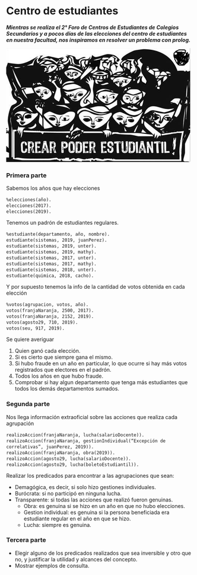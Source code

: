 # Centro de estudiantes 

**_Mientras se realiza el 2° Foro de Centros de Estudiantes de Colegios Secundarios y a pocos días de las elecciones del centro de estudiantes en nuestra facultad, nos inspiramos en resolver un problema con prolog._**

![centros](centro_de_estudiantes.jpg)

### Primera parte
Sabemos los años que hay elecciones
~~~
%elecciones(año).
elecciones(2017).
elecciones(2019).
~~~

Tenemos un padrón de estudiantes regulares.
~~~
%estudiante(departamento, año, nombre).
estudiante(sistemas, 2019, juanPerez).
estudiante(sistemas, 2019, unter).
estudiante(sistemas, 2019, mathy).
estudiante(sistemas, 2017, unter).
estudiante(sistemas, 2017, mathy).
estudiante(sistemas, 2018, unter).
estudiante(quimica, 2018, cacho).
~~~

Y por supuesto tenemos la info de la cantidad de votos obtenida en cada elección
~~~
%votos(agrupacion, votos, año).
votos(franjaNaranja, 2500, 2017).
votos(franjaNaranja, 2152, 2019).
votos(agosto29, 710, 2019).
votos(seu, 917, 2019).
~~~

Se quiere averiguar

1. Quien ganó cada elección. 
2. Si es cierto que siempre gana el mismo.
3. Si hubo fraude en un año en particular, lo que ocurre si hay más votos registrados que electores en el padrón. 
4. Todos los años en que hubo fraude.
5. Comprobar si hay algun departamento que tenga más estudiantes que todos los demás departamentos sumados.

### Segunda parte
Nos llega información extraoficial sobre las acciones que realiza cada agrupación

~~~
realizoAccion(franjaNaranja, lucha(salarioDocente)).
realizoAccion(franjaNaranja, gestionIndividual(“Excepción de correlativas”, juanPerez, 2019)).
realizoAccion(franjaNaranja, obra(2019)).
realizoAccion(agosto29, lucha(salarioDocente)).
realizoAccion(agosto29, lucha(boletoEstudiantil)).
~~~

Realizar los predicados para encontrar a las agrupaciones que sean:
* Demagógica, es decir, si solo hizo gestiones individuales.
* Burócrata: si no participó en ninguna lucha.
* Transparente: si todas las acciones que realizó fueron genuinas.
    * Obra: es genuina si se hizo en un año en que no hubo elecciones.
    * Gestion individual: es genuina si la persona beneficiada era estudiante regular en el año en que se hizo.
    * Lucha: siempre es genuina.

### Tercera parte
* Elegir alguno de los predicados realizados que sea inversible y otro que no, y justificar la utilidad y alcances del concepto. 
* Mostrar ejemplos de consulta.
